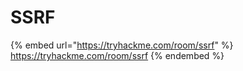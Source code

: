 # SSRF



{% embed url="https://tryhackme.com/room/ssrf" %}
https://tryhackme.com/room/ssrf
{% endembed %}

